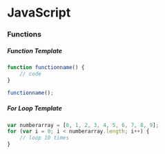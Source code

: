 # JavaScript


### Functions

##### Function Template
```JavaScript
function functionname() {
    // code
}

functionname();
```

##### For Loop Template
```JavaScript
var numberarray = [0, 1, 2, 3, 4, 5, 6, 7, 8, 9];
for (var i = 0; i < numberarray.length; i++) {
    // loop 10 times
}
```
